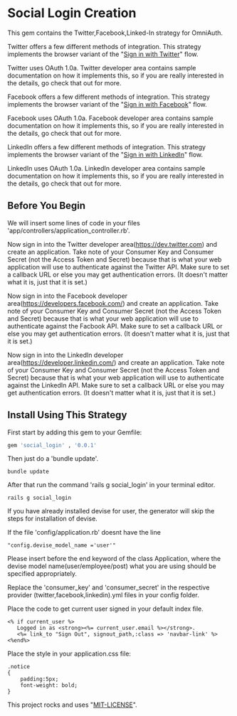 # Social Login Creation

This gem contains the Twitter,Facebook,Linked-In strategy for OmniAuth.

Twitter offers a few different methods of integration. This strategy implements the browser variant of the "[Sign in with Twitter](https://dev.twitter.com/docs/auth/implementing-sign-twitter)" flow.

Twitter uses OAuth 1.0a. Twitter developer area contains sample documentation on how it implements this, so if you are really interested in the details, go check that out for more.

Facebook offers a few different methods of integration. This strategy implements the browser variant of the "[Sign in with Facebook](https://developers.facebook.com/docs/facebook-login/getting-started-web/)" flow.

Facebook uses OAuth 1.0a. Facebook developer area contains sample documentation on how it implements this, so if you are really interested in the details, go check that out for more.

LinkedIn offers a few different methods of integration. This strategy implements the browser variant of the "[Sign in with LinkedIn](https://developer.linkedin.com/documents/authentication)" flow.

LinkedIn uses OAuth 1.0a. LinkedIn developer area contains sample documentation on how it implements this, so if you are really interested in the details, go check that out for more.


## Before You Begin

We will insert some lines of code in your files 'app/controllers/application_controller.rb'.

Now sign in into the Twitter developer area(https://dev.twitter.com) and create an application. Take note of your Consumer Key and Consumer Secret (not the Access Token and Secret) because that is what your web application will use to authenticate against the Twitter API. Make sure to set a callback URL or else you may get authentication errors. (It doesn't matter what it is, just that it is set.)

Now sign in into the Facebook developer area(https://developers.facebook.com/) and create an application. Take note of your Consumer Key and Consumer Secret (not the Access Token and Secret) because that is what your web application will use to authenticate against the Facbook API. Make sure to set a callback URL or else you may get authentication errors. (It doesn't matter what it is, just that it is set.)

Now sign in into the LinkedIn developer area(https://developer.linkedin.com/) and create an application. Take note of your Consumer Key and Consumer Secret (not the Access Token and Secret) because that is what your web application will use to authenticate against the LinkedIn API. Make sure to set a callback URL or else you may get authentication errors. (It doesn't matter what it is, just that it is set.)

## Install Using This Strategy

First start by adding this gem to your Gemfile:

```ruby
gem 'social_login' , '0.0.1'
```
Then just do a 'bundle update'.

```console
bundle update
```

After that run the command  'rails g social_login' in your terminal editor.

```console
rails g social_login
```

If you have already installed devise for user, the generator will skip the steps for installation of devise.

If the file 'config/application.rb' doesnt have the line 

```console
"config.devise_model_name ='user'" 
```

Please insert before the end keyword of the class Application, where the devise model name(user/employee/post) what you are using should be specified appropriately.

Replace the 'consumer_key' and 'consumer_secret' in the respective provider (twitter,facebook,linkedin).yml files in your config folder.

Place the code to get current user signed in your default index file.

```console
<% if current_user %>
   Logged in as <strong><%= current_user.email %></strong>.
   <%= link_to "Sign Out", signout_path,:class => 'navbar-link' %>
<%end%>
```
Place the style in your application.css file:

```console
.notice
{
	padding:5px;
	font-weight: bold;
}
```

This project rocks and uses "[MIT-LICENSE](https://github.com/VelanApps/SocialLogin/blob/master/MIT-LICENSE)".
